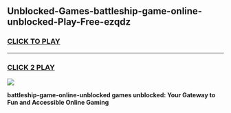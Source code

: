 
## Unblocked-Games-battleship-game-online-unblocked-Play-Free-ezqdz
<h3>
<a href="https://premium76.site?title=battleship-game-online-unblocked&ref=10A">CLICK TO PLAY</a></h3>
<hr>

<h3>
<a href="https://premium76.site?title=battleship-game-online-unblocked&ref=10A">CLICK 2 PLAY</a>
  
</h3>

<a href="https://premium76.site?title=battleship-game-online-unblocked&ref=10A"><img src="https://clearcache.store/games.png"></a>


**battleship-game-online-unblocked games unblocked: Your Gateway to Fun and Accessible Online Gaming**
